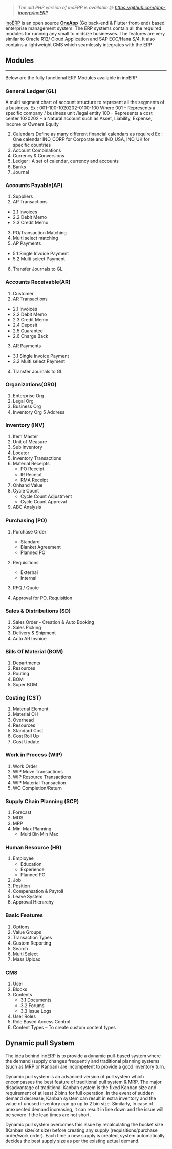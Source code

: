
> *The old PHP version of inoERP is available @ https://github.com/php-inoerp/inoERP*

[inoERP](https://docs.inoerp.com) is an open source **[OneApp](https://docs.rikdata.com)** (Go back-end & Flutter front-end) based enterprise management system. The ERP systems contain all the required modules for running any small to midsize businesses. The features are very similar to Oracle R12/ Cloud Application and SAP ECC/Hana S/4. It also contains a lightweight CMS which seamlessly integrates with the ERP


## Modules
------------

Below are the fully functional ERP Modules available in inoERP

###  General Ledger (GL)
A multi segment chart of account structure to represent all the segments of a business.
      Ex : 001-100-1020202-0100-100
      Where 001 – Represents a specific company / business unit /legal entity
      100 – Represents a cost center
      1020202 – a Natural account such as Asset, Liability, Expense, Income or Owners Equity

2.	Calendars 
Define as many different financial calendars as required
Ex : One calendar INO_CORP for Corporate and INO_USA, INO_UK for specific countries
3.	Account Combinations
4.	Currency & Conversions
5.	Ledger :  A set of calendar, currency and accounts
6.	Banks
7.	Journal 


###  Accounts Payable(AP)
1.	Suppliers
2.	AP Transactions
 -  2.1	Invoices
 -  2.2	Debit Memo
 -  2.3	Credit Memo
3.	PO/Transaction Matching 
4.  Multi select matching
5.	AP Payments
 -  5.1	Single Invoice Payment
 -  5.2	Multi select Payment
6.	Transfer Journals to GL

###  Accounts Receivable(AR)
1.	Customer
2.	AR Transactions
 -  2.1	Invoices
 -  2.2	Debit Memo
 -  2.3	Credit Memo
 -  2.4	Deposit
 -  2.5	Guarantee
 -  2.6	Charge Back
3.	AR Payments
 -  3.1	Single Invoice Payment
 -  3.2	Multi select Payment
4. Transfer Journals to GL

### Organizations(ORG)
1.	Enterprise Org
2.	Legal Org
3.	Business Org
4.	Inventory Org
5	Address

### Inventory (INV)
1.	Item Master
2.	Unit of Measure
3.	Sub inventory
4.	Locator
5.	Inventory Transactions
6.	Material Receipts
	 * PO Receipt  
	 * IR Receipt  
	 * RMA Receipt  
7.	Onhand Value
8.	Cycle Count
	* Cycle Count Adjustment
	* Cycle Count Approval 
9.	ABC Analysis

### Purchasing (PO)
1.	Purchase Order
	* Standard
	* Blanket Agreement
	* Planned PO
2.	Requisitions
	* External
	* Internal

3.	RFQ / Quote
4. Approval for PO, Requisition

### Sales & Distributions (SD)
1.	Sales Order - Creation & Auto Booking
2.	Sales Picking
3.	Delivery & Shipment
4.  Auto AR Invoice

### Bills Of Material (BOM)
1.	Departments
2.	Resources
3.	Routing
4.	BOM
5.	Super BOM

### Costing (CST)
1.	Material Element
2.	Material OH 
3.	Overhead
4.	Resources
5.	Standard Cost
6.	Cost Roll Up
7.	Cost Update

### Work in Process (WIP)
1.	Work Order 
2.	WIP Move Transactions
3.	WIP Resource Transactions
4.	WIP Material Transaction
5.	WO Completion/Return

### Supply Chain Planning (SCP)
1.	Forecast
2.	MDS
3.	MRP
4.	Min-Max Planning
	* Multi Bin Min Max
	
### Human Resource (HR)
1.	Employee
	* Education
	* Experience
	* Planned PO
2.	Job
3.	Position
4.  Compensation & Payroll
4.  Leave System
4.  Approval Hierarchy
	
### Basic Features
1.	 Options
2.	 Value Groups
3.	 Transaction Types
4.	 Custom Reporting
5.	 Search
5.	 Multi Select
6.	 Mass Upload	

### CMS
1.	User 
2.	Blocks
3.	Contents 
	* 3.1	Documents
	* 3.2	Forums
	* 3.3	Issue Logs
4.	User Roles
5.	Role Based Access Control
6.	Content Types – To create custom content types


## Dynamic pull System
The idea behind inoERP is to provide a dynamic pull-based system where the demand /supply changes frequently and traditional planning systems (such as MRP or Kanban) are incompetent to provide a good inventory turn.

Dynamic pull system is an advanced version of pull system which encompasses the best feature of traditional pull system & MRP. The major disadvantage of traditional Kanban system is the fixed Kanban size and requirement of at least 2 bins for full operation. In the event of sudden demand decrease, Kanban system can result in extra inventory and the value of unused inventory can go up to 2 bin size. Similarly, In case of unexpected demand increasing, it can result in line down and the issue will be severe if the lead times are not short.

Dynamic pull system overcomes this issue by recalculating the bucket size (Kanban size/lot size) before creating any supply (requisitions/purchase order/work order). Each time a new supply is created, system automatically decides the best supply size as per the existing actual demand.
